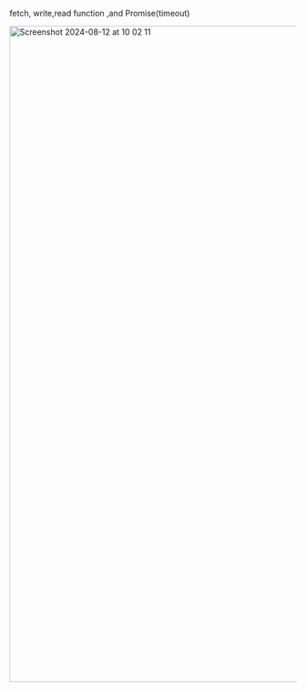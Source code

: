 fetch, write,read function ,and Promise(timeout)


<img width="1150" alt="Screenshot 2024-08-12 at 10 02 11" src="https://github.com/user-attachments/assets/0ad7293c-585a-4c6d-86e1-26ca1dfee7b3">
